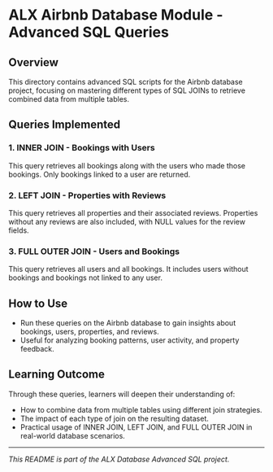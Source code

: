# ALX Airbnb Database Module - Advanced SQL Queries

## Overview

This directory contains advanced SQL scripts for the Airbnb database project, focusing on mastering different types of SQL JOINs to retrieve combined data from multiple tables.

## Queries Implemented

### 1. INNER JOIN - Bookings with Users

This query retrieves all bookings along with the users who made those bookings. Only bookings linked to a user are returned.

### 2. LEFT JOIN - Properties with Reviews

This query retrieves all properties and their associated reviews. Properties without any reviews are also included, with NULL values for the review fields.

### 3. FULL OUTER JOIN - Users and Bookings

This query retrieves all users and all bookings. It includes users without bookings and bookings not linked to any user.

## How to Use

- Run these queries on the Airbnb database to gain insights about bookings, users, properties, and reviews.
- Useful for analyzing booking patterns, user activity, and property feedback.

## Learning Outcome

Through these queries, learners will deepen their understanding of:

- How to combine data from multiple tables using different join strategies.
- The impact of each type of join on the resulting dataset.
- Practical usage of INNER JOIN, LEFT JOIN, and FULL OUTER JOIN in real-world database scenarios.

---

*This README is part of the ALX Database Advanced SQL project.*

